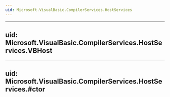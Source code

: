 ```yaml
---
uid: Microsoft.VisualBasic.CompilerServices.HostServices
---
```


---
uid: Microsoft.VisualBasic.CompilerServices.HostServices.VBHost
---

---
uid: Microsoft.VisualBasic.CompilerServices.HostServices.#ctor
---
